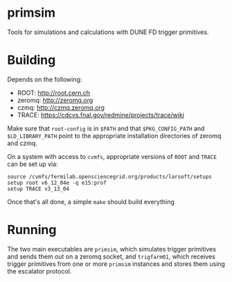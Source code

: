 # primsim
Tools for simulations and calculations with DUNE FD trigger primitives.

# Building

Depends on the following:
* ROOT: http://root.cern.ch
* zeromq: http://zeromq.org
* czmq: http://czmq.zeromq.org
* TRACE: https://cdcvs.fnal.gov/redmine/projects/trace/wiki

Make sure that `root-config` is in `$PATH` and that `$PKG_CONFIG_PATH`
and `$LD_LIBRARY_PATH` point to the appropriate installation
directories of zeromq and czmq.

On a system with access to `cvmfs`, appropriate versions of `ROOT` and `TRACE` can be set up via:

```
source /cvmfs/fermilab.opensciencegrid.org/products/larsoft/setups
setup root v6_12_04e -q e15:prof
setup TRACE v3_13_04
```

Once that's all done, a simple `make` should build everything

# Running

The two main executables are `primsim`, which simulates trigger
primitives and sends them out on a zeromq socket, and `trigfarm01`,
which receives trigger primitives from one or more `primsim` instances
and stores them using the escalator protocol.